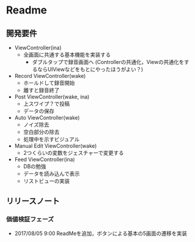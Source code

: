 # Readme

## 開発要件
* ViewController(ina)
  * 全画面に共通する基本機能を実装する
    * ダブルタップで録音画面へ
    (Controllerの共通化，Viewの共通化をするならUIViewなどをもとにやったほうがよい？)
* Record ViewController(wake)
  * ホールドして録音開始
  * 離すと録音終了
* Post ViewController(wake, ina)
  * 上スワイプ？で投稿
  * データの保存
* Auto ViewController(wake)
  * ノイズ除去
  * 空白部分の除去
  * 処理中を示すビジュアル
* Manual Edit ViewController(wake)
  * 2つくらいの変数をジェスチャーで変更する
* Feed ViewController(ina)
  * DBの勉強
  * データを読み込んで表示
  * リストビューの実装

## リリースノート
### 価値検証フェーズ
* 2017/08/05 9:00 ReadMeを追加，ボタンによる基本の5画面の遷移を実装